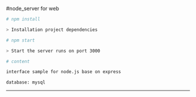 #node_server for web

``` bash
# npm install

> Installation project dependencies

# npm start

> Start the server runs on port 3000

# content

interface sample for node.js base on express

database: mysql

```
---